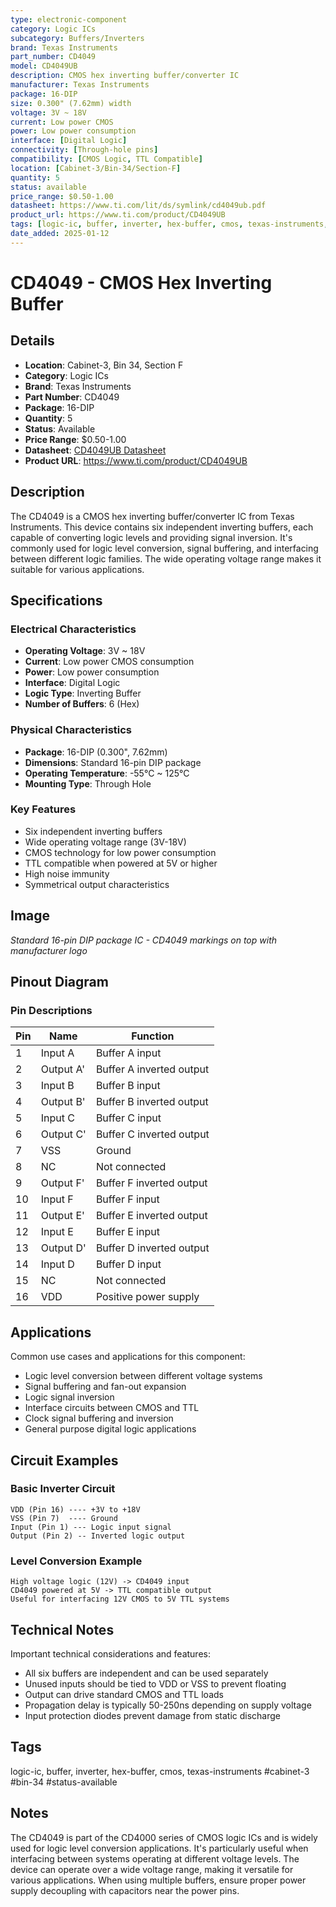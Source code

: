 ```yaml
---
type: electronic-component
category: Logic ICs
subcategory: Buffers/Inverters
brand: Texas Instruments
part_number: CD4049
model: CD4049UB
description: CMOS hex inverting buffer/converter IC
manufacturer: Texas Instruments
package: 16-DIP
size: 0.300" (7.62mm) width
voltage: 3V ~ 18V
current: Low power CMOS
power: Low power consumption
interface: [Digital Logic]
connectivity: [Through-hole pins]
compatibility: [CMOS Logic, TTL Compatible]
location: [Cabinet-3/Bin-34/Section-F]
quantity: 5
status: available
price_range: $0.50-1.00
datasheet: https://www.ti.com/lit/ds/symlink/cd4049ub.pdf
product_url: https://www.ti.com/product/CD4049UB
tags: [logic-ic, buffer, inverter, hex-buffer, cmos, texas-instruments, cabinet-3, bin-34, status-available]
date_added: 2025-01-12
---
```


# CD4049 - CMOS Hex Inverting Buffer

## Details

- **Location**: Cabinet-3, Bin 34, Section F
- **Category**: Logic ICs
- **Brand**: Texas Instruments
- **Part Number**: CD4049
- **Package**: 16-DIP
- **Quantity**: 5
- **Status**: Available
- **Price Range**: $0.50-1.00
- **Datasheet**: [CD4049UB Datasheet](https://www.ti.com/lit/ds/symlink/cd4049ub.pdf)
- **Product URL**: https://www.ti.com/product/CD4049UB

## Description

The CD4049 is a CMOS hex inverting buffer/converter IC from Texas Instruments. This device contains six independent inverting buffers, each capable of converting logic levels and providing signal inversion. It's commonly used for logic level conversion, signal buffering, and interfacing between different logic families. The wide operating voltage range makes it suitable for various applications.

## Specifications

### Electrical Characteristics
- **Operating Voltage**: 3V ~ 18V
- **Current**: Low power CMOS consumption
- **Power**: Low power consumption
- **Interface**: Digital Logic
- **Logic Type**: Inverting Buffer
- **Number of Buffers**: 6 (Hex)

### Physical Characteristics  
- **Package**: 16-DIP (0.300", 7.62mm)
- **Dimensions**: Standard 16-pin DIP package
- **Operating Temperature**: -55°C ~ 125°C
- **Mounting Type**: Through Hole

### Key Features
- Six independent inverting buffers
- Wide operating voltage range (3V-18V)
- CMOS technology for low power consumption
- TTL compatible when powered at 5V or higher
- High noise immunity
- Symmetrical output characteristics

## Image

*Standard 16-pin DIP package IC - CD4049 markings on top with manufacturer logo*

## Pinout Diagram

### Pin Descriptions

| Pin | Name | Function |
|-----|------|----------|
| 1 | Input A | Buffer A input |
| 2 | Output A' | Buffer A inverted output |
| 3 | Input B | Buffer B input |
| 4 | Output B' | Buffer B inverted output |
| 5 | Input C | Buffer C input |
| 6 | Output C' | Buffer C inverted output |
| 7 | VSS | Ground |
| 8 | NC | Not connected |
| 9 | Output F' | Buffer F inverted output |
| 10 | Input F | Buffer F input |
| 11 | Output E' | Buffer E inverted output |
| 12 | Input E | Buffer E input |
| 13 | Output D' | Buffer D inverted output |
| 14 | Input D | Buffer D input |
| 15 | NC | Not connected |
| 16 | VDD | Positive power supply |

## Applications

Common use cases and applications for this component:
- Logic level conversion between different voltage systems
- Signal buffering and fan-out expansion
- Logic signal inversion
- Interface circuits between CMOS and TTL
- Clock signal buffering and inversion
- General purpose digital logic applications

## Circuit Examples

### Basic Inverter Circuit
```
VDD (Pin 16) ---- +3V to +18V
VSS (Pin 7)  ---- Ground
Input (Pin 1) --- Logic input signal
Output (Pin 2) -- Inverted logic output
```

### Level Conversion Example
```
High voltage logic (12V) -> CD4049 input
CD4049 powered at 5V -> TTL compatible output
Useful for interfacing 12V CMOS to 5V TTL systems
```

## Technical Notes

Important technical considerations and features:
- All six buffers are independent and can be used separately
- Unused inputs should be tied to VDD or VSS to prevent floating
- Output can drive standard CMOS and TTL loads
- Propagation delay is typically 50-250ns depending on supply voltage
- Input protection diodes prevent damage from static discharge

## Tags

logic-ic, buffer, inverter, hex-buffer, cmos, texas-instruments #cabinet-3 #bin-34 #status-available

## Notes

The CD4049 is part of the CD4000 series of CMOS logic ICs and is widely used for logic level conversion applications. It's particularly useful when interfacing between systems operating at different voltage levels. The device can operate over a wide voltage range, making it versatile for various applications. When using multiple buffers, ensure proper power supply decoupling with capacitors near the power pins.
